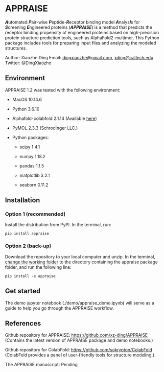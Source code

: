 # APPRAISE

***A***utomated ***P***air-wise ***P***eptide-***R***eceptor binding model ***A***nalys***I***s for ***S***creening ***E***ngineered proteins (***APPRAISE***) is a method that predicts the receptor binding propensity of engineered proteins based on high-precision protein structure prediction tools, such as AlphaFold2-multimer. This Python package includes tools for preparing input files and analyzing the modeled structures.

Author: Xiaozhe Ding
Email: dingxiaozhe@gmail.com, xding@caltech.edu
Twitter: @DingXiaozhe

## Environment

APPRAISE 1.2 was tested with the following environment:

 - MacOS 10.14.6

 - Python 3.6.10

 - Alphafold-colabfold 2.1.14 (Available [here](https://github.com/sokrypton/ColabFold))

 - PyMOL 2.3.3 (Schrodinger LLC.)

 - Python packages:

    - scipy 1.4.1

    - numpy 1.18.2

    - pandas 1.1.5

    - matplotlib 3.2.1

    - seaborn 0.11.2



## Installation

### Option 1 (recommended)
Install the distribution from PyPI. In the terminal, run:

```
pip install appraise
```

### Option 2 (back-up)
Download the repository to your local computer and unzip. In the terminal, [change the working folder](https://ss64.com/osx/cd.html) to the directory containing the appraise package folder, and run the following line:

```
pip install -e appraise
```

## Get started

The demo jupyter notebook (./demo/appraise_demo.ipynb) will serve as a guide to help you go through the APPRAISE workflow.


## References

Github repository for APPRAISE: https://github.com/xz-ding/APPRAISE
(Contains the latest version of APPRAISE package and demo notebooks.)

Github repository for ColabFold: https://github.com/sokrypton/ColabFold
(ColabFold provides a panel of user-friendly tools for structure modeling.)

The APPRAISE manuscript: Pending
